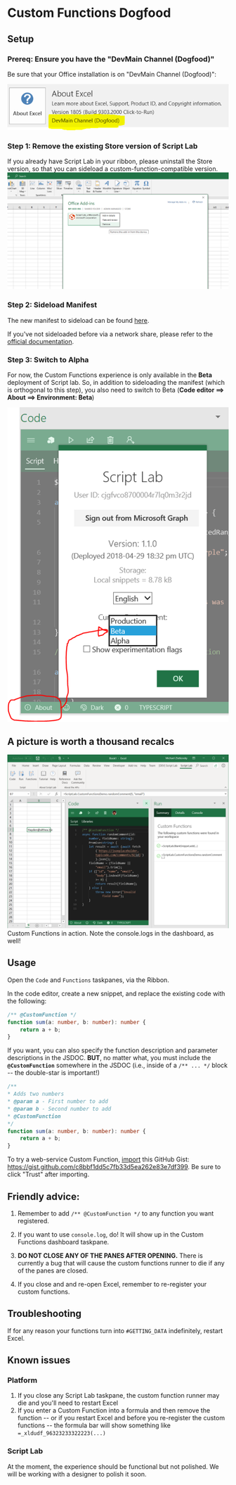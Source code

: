 # Custom Functions Dogfood

## Setup

### Prereq:  Ensure you have the "DevMain Channel (Dogfood)"

Be sure that your Office installation is on "DevMain Channel (Dogfood)":

![Dogfood channel](./.github/images/dogfood-channel.png)


### Step 1: Remove the existing Store version of Script Lab
If you already have Script Lab in your ribbon, please uninstall the Store version, so that you can sideload a custom-function-compatible version.
![Remove Script Lab](./.github/images/remove-add-in.png)

### Step 2: Sideload Manifest
The new manifest to sideload can be found [here](https://raw.githubusercontent.com/OfficeDev/script-lab/master/manifests/script-lab-prod.xml).

If you've not sideloaded before via a network share, please refer to the [official documentation](https://docs.microsoft.com/en-us/office/dev/add-ins/testing/create-a-network-shared-folder-catalog-for-task-pane-and-content-add-ins).


### Step 3: Switch to Alpha
For now, the Custom Functions experience is only available in the **Beta** deployment of Script lab.  So, in addition to sideloading the manifest (which is orthogonal to this step), you also need to switch to Beta (**Code editor ==> About ==> Environment: Beta**)

![Switch to Beta](./.github/images/switch-to-beta.png)


## A picture is worth a thousand recalcs

![Screenshot](./.github/images/custom-functions-dogfood.png)
Custom Functions in action. Note the console.logs in the dashboard, as well!


## Usage

Open the `Code` and `Functions` taskpanes, via the Ribbon.

In the code editor, create a new snippet, and replace the existing code with the following:

```typescript
/** @CustomFunction */
function sum(a: number, b: number): number {
    return a + b;
}
```

If you want, you can also specify the function description and parameter descriptions in the JSDOC.  **BUT**, no matter what, you must include the **`@CustomFunction`** somewhere in the JSDOC (i.e., inside of a `/** ... */` block -- the double-star is important!)

```typescript
/**
* Adds two numbers
* @param a - First number to add
* @param b - Second number to add
* @CustomFunction
*/
function sum(a: number, b: number): number {
    return a + b;
}
```

To try a web-service Custom Function, [import](http://aka.ms/scriptlab/import) this GitHub Gist: <https://gist.github.com/c8bbf1dd5c7fb33d5ea262e83e7df399>. Be sure to click "Trust" after importing.


## Friendly advice:

1. Remember to add `/** @CustomFunction */` to any function you want registered.

1. If you want to use `console.log`, do!  It will show up in the Custom Functions dashboard taskpane.

1. **DO NOT CLOSE ANY OF THE PANES AFTER OPENING.**
There is currently a bug that will cause the custom functions runner to die if any of the panes are closed.

1. If you close and and re-open Excel, remember to re-register your custom functions.


## Troubleshooting
If for any reason your functions turn into `#GETTING_DATA` indefinitely, restart Excel.

## Known issues

### Platform

1. If you close any Script Lab taskpane, the custom function runner may die and you'll need to restart Excel
2. If you enter a Custom Function into a formula and then remove the function -- or if you restart Excel and before you re-register the custom functions -- the formula bar will show something like `=_xldudf_96323233322223(...)`

### Script Lab
At the moment, the experience should be functional but not polished.  We will be working with a designer to polish it soon.



